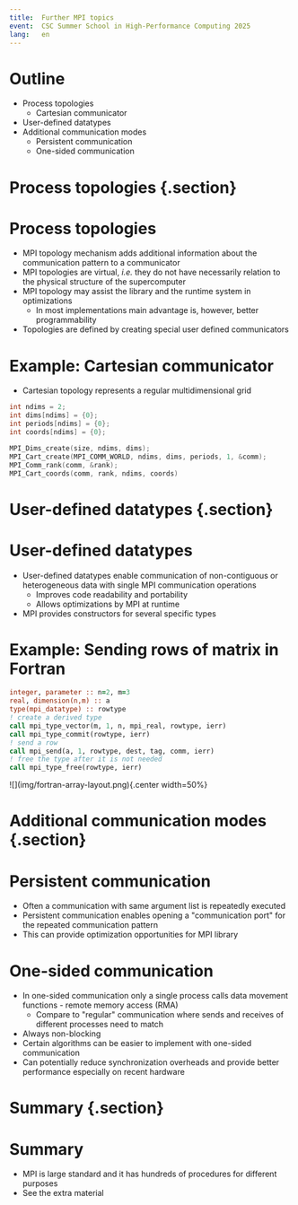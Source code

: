 ```yaml
---
title:  Further MPI topics
event:  CSC Summer School in High-Performance Computing 2025
lang:   en
---
```


# Outline

- Process topologies
  - Cartesian communicator
- User-defined datatypes
- Additional communication modes
  - Persistent communication
  - One-sided communication

# Process topologies {.section}

# Process topologies

- MPI topology mechanism adds additional information about the communication pattern to a communicator
- MPI topologies are virtual, *i.e.* they do not have necessarily relation to the physical structure of the supercomputer
- MPI topology may assist the library and the runtime system in optimizations
  - In most implementations main advantage is, however, better programmability
- Topologies are defined by creating special user defined communicators

# Example: Cartesian communicator

- Cartesian topology represents a regular multidimensional grid

```c
int ndims = 2;
int dims[ndims] = {0};
int periods[ndims] = {0};
int coords[ndims] = {0};

MPI_Dims_create(size, ndims, dims);
MPI_Cart_create(MPI_COMM_WORLD, ndims, dims, periods, 1, &comm);
MPI_Comm_rank(comm, &rank);
MPI_Cart_coords(comm, rank, ndims, coords)
```

# User-defined datatypes {.section}

# User-defined datatypes

- User-defined datatypes enable communication of non-contiguous or heterogeneous data with single MPI communication operations
  - Improves code readability and portability
  - Allows optimizations by MPI at runtime
- MPI provides constructors for several specific types

# Example: Sending rows of matrix in Fortran

```fortranfree
integer, parameter :: n=2, m=3
real, dimension(n,m) :: a
type(mpi_datatype) :: rowtype
! create a derived type
call mpi_type_vector(m, 1, n, mpi_real, rowtype, ierr)
call mpi_type_commit(rowtype, ierr)
! send a row
call mpi_send(a, 1, rowtype, dest, tag, comm, ierr)
! free the type after it is not needed
call mpi_type_free(rowtype, ierr)
```

<p>
![](img/fortran-array-layout.png){.center width=50%}


# Additional communication modes {.section}

# Persistent communication

- Often a communication with same argument list is repeatedly executed
- Persistent communication enables opening a "communication port" for the repeated communication pattern
- This can provide optimization opportunities for MPI library

# One-sided communication

- In one-sided communication only a single process calls data movement functions - remote memory access (RMA)
  - Compare to "regular" communication where sends and receives of different processes need to match
- Always non-blocking
- Certain algorithms can be easier to implement with one-sided communication
- Can potentially reduce synchronization overheads and provide better performance especially on recent hardware

# Summary {.section}

# Summary

- MPI is large standard and it has hundreds of procedures for different purposes
- See the extra material
